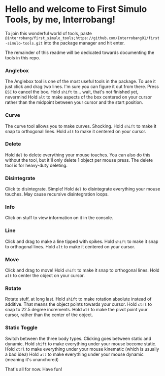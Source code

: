 # Hello and welcome to First Simulo Tools, by me, Interrobang!

To join this wonderful world of tools, paste
`@interrobang/first_simulo_tools;https://github.com/Interrobang01/first-simulo-tools.git`
into the package manager and hit enter.

The remainder of this readme will be dedicated towards documenting the tools in this repo.

### Anglebox
The Anglebox tool is one of the most useful tools in the package.
To use it just click and drag two lines. I'm sure you can figure it out from there.
Press `ESC` to cancel the box.
Hold `shift` to... wait, that's not finished yet, nevermind
Hold `alt` to make aspects of the box centered on your cursor rather than the midpoint between your cursor and the start position.

### Curve
The curve tool allows you to make curves. Shocking.
Hold `shift` to make it snap to orthogonal lines.
Hold `alt` to make it centered on your cursor.

### Delete
Hold `del` to delete everything your mouse touches.
You can also do this without the tool, but it'll only delete 1 object per mouse press. The delete tool is for heavy-duty deleting.

### Disintegrate
Click to disintegrate. Simple!
Hold `del` to disintegrate everything your mouse touches. May cause recursive disintegration loops.

### Info
Click on stuff to view information on it in the console.

### Line
Click and drag to make a line tipped with spikes.
Hold `shift` to make it snap to orthogonal lines.
Hold `alt` to make it centered on your cursor.

### Move
Click and drag to move!
Hold `shift` to make it snap to orthogonal lines.
Hold `alt` to center the object on your cursor.

### Rotate
Rotate stuff, at long last.
Hold `shift` to make rotation absolute instead of additive. That means the object points towards your cursor.
Hold `ctrl` to snap to 22.5 degree increments.
Hold `alt` to make the pivot point your cursor, rather than the center of the object.

### Static Toggle
Switch between the three body types. Clicking goes between static and dynamic.
Hold `shift` to make everything under your mouse become static.
Hold `ctrl` to make everything under your mouse kinematic (which is usually a bad idea)
Hold `alt` to make everything under your mouse dynamic (meaning it's unanchored)


That's all for now. Have fun!
